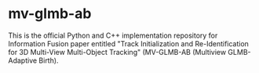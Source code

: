 # mv-glmb-ab
This is the official Python and C++ implementation repository for Information Fusion paper entitled "Track Initialization and Re-Identification for 3D Multi-View Multi-Object Tracking" (MV-GLMB-AB (Multiview GLMB-Adaptive Birth).

